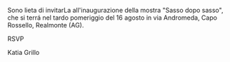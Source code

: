 Sono lieta di invitarLa all'inaugurazione della mostra "Sasso dopo sasso", che si terrá nel tardo pomeriggio del 16 agosto in via Andromeda, Capo Rossello, Realmonte (AG).

RSVP

Katia Grillo